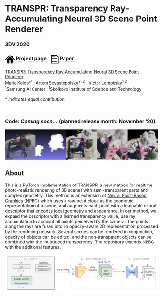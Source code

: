 # TRANSPR: Transparency Ray-Accumulating Neural 3D Scene Point Renderer

### 3DV 2020

### <img align=center src=./docs/images/project.png width='32'/> [Project page](https://saic-violet.github.io/transpr) &ensp; <img align=center src=./docs/images/paper.png width='24'/> [Paper](https://arxiv.org/pdf/2009.02819.pdf)

[TRANSPR: Transparency Ray-Accumulating Neural 3D Scene Point Renderer](https://arxiv.org/pdf/2009.02819.pdf)<br>
[Maria Kolos*](https://github.com/mvkolos)<sup>1</sup> &nbsp;
[Artem Sevastopolsky*](https://seva100.github.io)<sup>1,2</sup> &nbsp;
[Victor Lempitsky](http://sites.skoltech.ru/compvision/members/vilem/)<sup>1,2</sup> <br>
<sup>1</sup>Samsung AI Center &nbsp; <sup>1</sup>Skolkovo Institute of Science and Technology <br><br>
\* *indicates equal contribution*

<br>

### <b>Code: *Coming soon...*</b> (planned release month: **November '20**)<br>

<img src=docs/images/teaser.png width=1200>

## About

This is a PyTorch implementation of TRANSPR, a new method for realtime photo-realistic rendering of 3D scenes with semi-transparent parts and complex geometry. This method is an extension of [Neural Point-Based Graphics](https://saic-violet.github.io/npbg) (NPBG) which uses a raw point cloud as the geometric representation of a scene, and augments each point with a learnable neural descriptor that encodes local geometry and appearance. In our method, we expand the descriptor with a learned transparency value, use ray accumulation to account all points perceived by the camera. The points along the rays are fused into an opacity-aware 2D representation processed by the rendering network. Several scenes can be rendered in conjunction, opacity of objects can be edited, and the non-transparent objects can be combined with the introduced transparency. The repository extends NPBG with the additional features. 

<img src=docs/images/pipeline.png width=1200>
